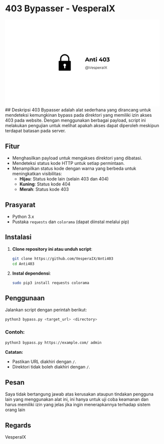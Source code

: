 # 403 Bypasser - VesperaIX

<div align="center">
  <img src="https://raw.githubusercontent.com/VesperaIX/Anti403/refs/heads/main/Anti%20403.png">
</div>
## Deskripsi
403 Bypasser adalah alat sederhana yang dirancang untuk mendeteksi kemungkinan bypass pada direktori yang memiliki izin akses 403 pada website. Dengan menggunakan berbagai payload, script ini melakukan pengujian untuk melihat apakah akses dapat diperoleh meskipun terdapat batasan pada server.

## Fitur
- Menghasilkan payload untuk mengakses direktori yang dibatasi.
- Mendeteksi status kode HTTP untuk setiap permintaan.
- Menampilkan status kode dengan warna yang berbeda untuk meningkatkan visibilitas:
  - **Hijau**: Status kode lain (selain 403 dan 404)
  - **Kuning**: Status kode 404
  - **Merah**: Status kode 403

## Prasyarat
- Python 3.x
- Pustaka `requests` dan `colorama` (dapat diinstal melalui pip)

## Instalasi
1. **Clone repository ini atau unduh script**:
   ```bash
   git clone https://github.com/VesperaIX/Anti403
   cd Anti403
   ```

2. **Instal dependensi**:
   ```bash
   sudo pip3 install requests colorama
   ```

## Penggunaan
Jalankan script dengan perintah berikut:
```bash
python3 bypass.py <target_url> <directory>
```

### Contoh:
```bash
python3 bypass.py https://example.com/ admin
```

**Catatan:**
- Pastikan URL diakhiri dengan `/`.
- Direktori tidak boleh diakhiri dengan `/`.

## Pesan
Saya tidak bertangung jawab atas kerusakan ataupun tindakan pengguna lain yang menggunakan alat ini, ini hanya untuk uji coba keamanan dan harus memiliki izin yang jelas jika ingin menerapkannya terhadap sistem orang lain

## Regards
VesperaIX
